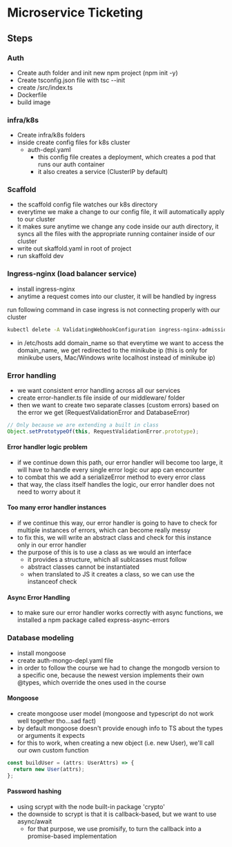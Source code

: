 # Microservice Ticketing

## Steps

### Auth

- Create auth folder and init new npm project (npm init -y)
- Create tsconfig.json file with tsc --init
- create /src/index.ts
- Dockerfile
- build image

### infra/k8s

- Create infra/k8s folders
- inside create config files for k8s cluster
  - auth-depl.yaml
    - this config file creates a deployment, which creates a pod that runs our auth container
    - it also creates a service (ClusterIP by default)

### Scaffold

- the scaffold config file watches our k8s directory
- everytime we make a change to our config file, it will automatically apply to our cluster
- it makes sure anytime we change any code inside our auth directory, it syncs all the files with the appropriate running container inside of our cluster
- write out skaffold.yaml in root of project
- run skaffold dev

### Ingress-nginx (load balancer service)

- install ingress-nginx
- anytime a request comes into our cluster, it will be handled by ingress

run following command in case ingress is not connecting properly with our cluster

```sh
kubectl delete -A ValidatingWebhookConfiguration ingress-nginx-admission
```

- in /etc/hosts add <minikube ip> domain_name so that everytime we want to access the domain_name, we get redirected to the minikube ip (this is only for minikube users, Mac/Windows write localhost instead of minikube ip)

### Error handling

- we want consistent error handling across all our services
- create error-handler.ts file inside of our middleware/ folder
- then we want to create two separate classes (custom errors) based on the error we get (RequestValidationError and DatabaseError)

```ts
// Only because we are extending a built in class
Object.setPrototypeOf(this, RequestValidationError.prototype);
```

#### Error handler logic problem

- if we continue down this path, our error handler will become too large, it will have to handle every single error logic our app can encounter
- to combat this we add a serializeError method to every error class
- that way, the class itself handles the logic, our error handler does not need to worry about it

#### Too many error handler instances

- if we continue this way, our error handler is going to have to check for multiple instances of errors, which can become really messy
- to fix this, we will write an abstract class and check for this instance only in our error handler
- the purpose of this is to use a class as we would an interface
  - it provides a structure, which all sublcasses must follow
  - abstract classes cannot be instantiated
  - when translated to JS it creates a class, so we can use the instanceof check

#### Async Error Handling

- to make sure our error handler works correctly with async functions, we installed a npm package called express-async-errors

### Database modeling

- install mongoose
- create auth-mongo-depl.yaml file
- in order to follow the course we had to change the mongodb version to a specific one, because the newest version implements their own @types, which override the ones used in the course

#### Mongoose

- create mongoose user model (mongoose and typescript do not work well together tho...sad fact)
- by default mongoose doesn't provide enough info to TS about the types or arguments it expects
- for this to work, when creating a new object (i.e. new User), we'll call our own custom function

```ts
const buildUser = (attrs: UserAttrs) => {
  return new User(attrs);
};
```

#### Password hashing

- using scrypt with the node built-in package 'crypto'
- the downside to scrypt is that it is callback-based, but we want to use async/await
  - for that purpose, we use promisify, to turn the callback into a promise-based implementation
